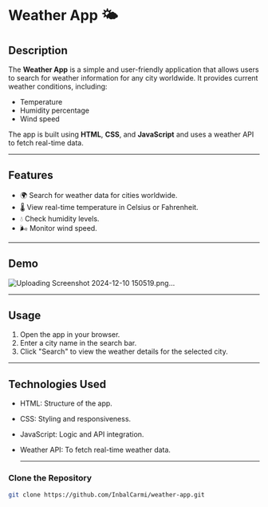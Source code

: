 # Weather App 🌤️

## Description
The **Weather App** is a simple and user-friendly application that allows users to search for weather information for any city worldwide. It provides current weather conditions, including:
- Temperature
- Humidity percentage
- Wind speed

The app is built using **HTML**, **CSS**, and **JavaScript** and uses a weather API to fetch real-time data.

---

## Features
- 🌍 Search for weather data for cities worldwide.
- 🌡️ View real-time temperature in Celsius or Fahrenheit.
- 💧 Check humidity levels.
- 🌬️ Monitor wind speed.

---

## Demo
![Uploading Screenshot 2024-12-10 150519.png…]()

---

## Usage
1. Open the app in your browser.
2. Enter a city name in the search bar.
3. Click "Search" to view the weather details for the selected city.

 ---

## Technologies Used
* HTML: Structure of the app.
* CSS: Styling and responsiveness.
* JavaScript: Logic and API integration.
* Weather API: To fetch real-time weather data.

  ---

### Clone the Repository
```bash
git clone https://github.com/InbalCarmi/weather-app.git
